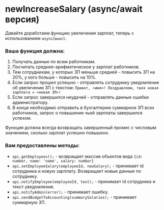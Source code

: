 # newIncreaseSalary (async/await версия)

Давайте доработаем функцию увеличения зарплат, теперь с использованием `async`/`await`.

### Ваша функция должна:

1. Получать данные по всем работникам.
2. Посчитать среднее-арифметическое у зарплат работников.
3. Тем сотрудникам, у которых ЗП меньше средней - повысить ЗП на 20%, у кого больше - повысить на 10%.
4. Если запрос прошел успешно - отправлять сотруднику уведомление об увеличении ЗП с текстом: `Привет, <имя>! Поздравляем, твоя новая зарплата = <новая ЗП>!`
5. Если запрос завершился неудачей - отправлять данные ошибки администратору.
6. В конце необходимо отправить в бухгалтерию суммарное ЗП всех работников, запрос о повышении чьей зарплаты завершился успехом.

Функция должна всегда возвращать завершенный промис с числовым значением, сколько зарплат успешно повышено.

### Вам предоставлены методы:

- `api.getEmployees();` - возвращает массив объектов вида `{id: number, name: 'name', salary: number}`
- `api.setEmployeeSalary(employeeId, newSalary);` - принимает id сотрудника и новую зарплату. Возвращает новые данные по сотруднику.
- `api.notifyEmployee(employeeId, text);` - принимает id сотрудника и текст уведомления.
- `api.notifyAdmin(error);` - принимает ошибку.
- `api.sendBudgetToAccounting(summarySalaries);` - принимает суммарную ЗП.
